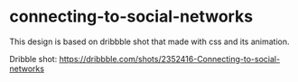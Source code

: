 # connecting-to-social-networks
This design is based on dribbble shot that made with css and its animation.

Dribble shot:
https://dribbble.com/shots/2352416-Connecting-to-social-networks
